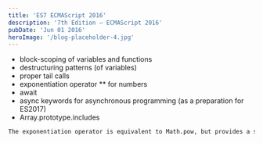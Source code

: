 ```yaml
---
title: 'ES7 ECMAScript 2016'
description: '7th Edition – ECMAScript 2016'
pubDate: 'Jun 01 2016'
heroImage: '/blog-placeholder-4.jpg'
---
```


- block-scoping of variables and functions
- destructuring patterns (of variables)
- proper tail calls 
- exponentiation operator ** for numbers
- await
- async keywords for asynchronous programming (as a preparation for ES2017)
- Array.prototype.includes

```bash
The exponentiation operator is equivalent to Math.pow, but provides a simpler syntax similar to languages like Python, F#, Perl, and Ruby. async / await was hailed as an easier way to use promises and develop asynchronous code.
```
